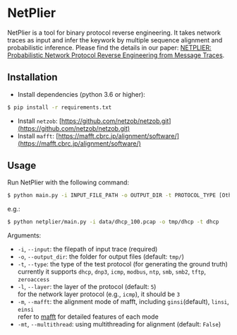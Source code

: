 # NetPlier

NetPlier is a tool for binary protocol reverse engineering. It takes network traces as input and infer the keywork by multiple sequence alignment and probabilistic inference. Please find the details in our paper: [NETPLIER: Probabilistic Network Protocol Reverse
Engineering from Message Traces](https://www.cs.purdue.edu/homes/ye203/pub/NDSS21a.pdf).

## Installation
- Install dependencies (python 3.6 or higher):
```bash
$ pip install -r requirements.txt
```
- Install `netzob`: [https://github.com/netzob/netzob.git](https://github.com/netzob/netzob.git)
- Install `mafft`: [https://mafft.cbrc.jp/alignment/software/](https://mafft.cbrc.jp/alignment/software/)

## Usage

Run NetPlier with the following command:
```bash
$ python main.py -i INPUT_FILE_PATH -o OUTPUT_DIR -t PROTOCOL_TYPE [Other Options]
```
e.g.:
```bash
$ python netplier/main.py -i data/dhcp_100.pcap -o tmp/dhcp -t dhcp 
```
Arguments:
- `-i`, `--input`: the filepath of input trace (required)
- `-o`, `--output_dir`: the folder for output files (default: `tmp/`)
- `-t`, `--type`: the type of the test protocol (for generating the ground truth)  
currently it supports `dhcp`, `dnp3`, `icmp`, `modbus`, `ntp`, `smb`, `smb2`, `tftp`, `zeroaccess`
- `-l`, `--layer`: the layer of the protocol (default: `5`)  
for the network layer protocol (e.g., `icmp`), it should be `3`
- `-m`, `--mafft`: the alignment mode of mafft, including `ginsi`(default), `linsi`, `einsi`  
refer to [mafft](https://mafft.cbrc.jp/alignment/software/algorithms/algorithms.html) for detailed features of each mode
- `-mt`, `--multithread`: using multithreading for alignment (default: `False`)
